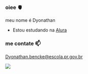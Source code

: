 ### oiee 🫀

meu nome é Dyonathan

- Estou estudando na [Alura](https://www.alura.com.br)

### me contate 📫
 Dyonathan.bencke@escola.pr.gov.br

![](https://media.tenor.com/Pv4tFjddpvgAAAAM/cincinnati-bengals-griddy.gif)
